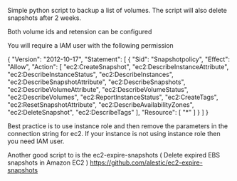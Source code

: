  Simple python script to backup a list of volumes. The script will also delete snapshots after 2 weeks.

 Both volume ids and retension can be configured

 You will require a IAM user with the following permission

 {
    "Version": "2012-10-17",
    "Statement": [
        {
            "Sid": "Snapshotpolicy",
            "Effect": "Allow",
            "Action": [
                "ec2:CreateSnapshot",
                "ec2:DescribeInstanceAttribute",
                "ec2:DescribeInstanceStatus",
                "ec2:DescribeInstances",
                "ec2:DescribeSnapshotAttribute",
                "ec2:DescribeSnapshots",
                "ec2:DescribeVolumeAttribute",
                "ec2:DescribeVolumeStatus",
                "ec2:DescribeVolumes",
                "ec2:ReportInstanceStatus",
                "ec2:CreateTags",
                "ec2:ResetSnapshotAttribute",
                "ec2:DescribeAvailabilityZones",
		"ec2:DeleteSnapshot",
                "ec2:DescribeTags"
            ],
            "Resource": [
                "*"
            ]
        }
    ]
} 

Best practice is to use instance role and then remove the parameters in the connection string for ec2. If your instance is not using instance role then you need IAM user.
 
 
 Another good script to is the ec2-expire-snapshots ( Delete expired EBS snapshots in Amazon EC2 )
 https://github.com/alestic/ec2-expire-snapshots

